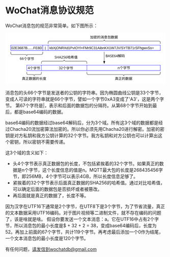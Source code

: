 # WoChat消息协议规范

WoChat消息包的规范非常简单。如下图所示：

![](x0001.svg) 

消息包的头66个字节是发送者的公钥的字符串。因为椭圆曲线公钥是33个字节，变成人可读的字符串就是66个字节，譬如一个字节0xA3变成了'A3'，这是两个字节。
第67个字符是|，表示和后面的数据包的分隔符。从第68个字节开始到最后，都是base64编码的数据。

base64编码的数据经过base64解码后，分为3个域。所有这3个域的数据都是经过Chacha20流加密算法加密的。所以你必须先用Chacha20进行解密。加密的密钥是对方私钥和我方公钥计算的32个字节。我方私钥和对方公钥也可以计算出这个密钥，所以密钥不需要传递。

这3个域的含义如下：
- 头4个字节表示真正数据包的长度，不包括紧挨着的32个字节。如果真正的数据是n个字节，这个长度信息的值是n。MQTT最大包的长度是268435456字节，即256MB，4个字节可以表示4GB，所以长度信息足够了。
- 紧挨着的32个字节表示后面真正数据的SHA256的哈希值。通过对比哈希值，可以确定后面的数据包是否损坏或者被篡改。
- 再后面就是真正的数据了，长度不等。

因为汉字在UTF16下通常是2个字节，在UTF8下是3个字节，为了节省流量，真正的文本数据采用UTF16编码。对于图片视频等二进制文件，就不存在编码的问题了，该是啥就是啥。
假设你要发送一个文本消息：a。它在UTF16中占有2个字节，所以消息包的最小长度是$ + 32 + 2 = 38，变成base64编码后，长度为52。再加上前面的67个字节，共计119个字节。再考虑最后添加一个0作为结尾，一个文本消息包的最小长度是120个字节。

有任何问题，请发信到wochatdb@gmail.com



